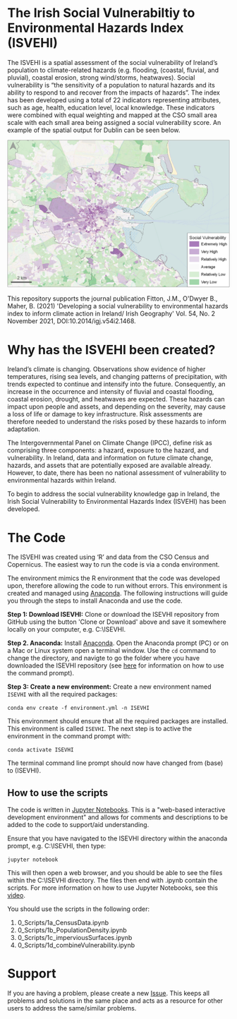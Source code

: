 # The Irish Social Vulnerabiltiy to Environmental Hazards Index (ISVEHI)
The ISVEHI is a spatial assessment of the social vulnerability of Ireland’s population to climate-related hazards (e.g. flooding, (coastal, fluvial, and pluvial), coastal erosion, strong wind/storms, heatwaves). Social vulnerability is “the sensitivity of a population to natural hazards and its ability to respond to and recover from the impacts of hazards”.
The index has been developed using a total of 22 indicators representing attributes, such as age, health, education level, local knowledge. These indicators were combined with equal weighting and mapped at the CSO small area scale with each small area being assigned a social vulnerability score. An example of the spatial output for Dublin can be seen below.

<p align="center">
<img src="images/dublin.jpg" width="600">
</p>

This repository supports the journal publication Fitton, J.M., O'Dwyer B., Maher, B. (2021) 'Developing a social vulnerability to environmental hazards index to inform climate action in Ireland/ Irish Geography' Vol. 54, No. 2 November 2021, DOI:10.2014/igj.v54i2.1468.

# Why has the ISVEHI been created?
Ireland’s climate is changing. Observations show evidence of higher temperatures, rising sea levels, and changing patterns of precipitation, with trends expected to continue and intensify into the future. Consequently, an increase in the occurrence and intensity of fluvial and coastal flooding, coastal erosion, drought, and heatwaves are expected. 
These hazards can impact upon people and assets, and depending on the severity, may cause a loss of life or damage to key infrastructure. Risk assessments are therefore needed to understand the risks posed by these hazards to inform adaptation. 

The Intergovernmental Panel on Climate Change (IPCC), define risk as comprising three components: a hazard, exposure to the hazard, and vulnerability. In Ireland, data and information on future climate change, hazards, and assets that are potentially exposed are available already. However, to date, there has been no national assessment of vulnerability to environmental hazards within Ireland.   

To begin to address the social vulnerability knowledge gap in Ireland, the Irish Social Vulnerability to Environmental Hazards Index (ISVEHI) has been developed.

# The Code
The ISVEHI was created using ‘R’ and data from the CSO Census and Copernicus. The easiest way to run the code is via a conda environment.

The environment mimics the R environment that the code was developed upon, therefore allowing the code to run without errors. This environment is created and managed using [Anaconda](https://www.anaconda.com). The following instructions will guide you through the steps to install Anaconda and use the code.

**Step 1: Download ISEVHI:** Clone or download the ISEVHI repository from GitHub using the button 'Clone or Download' above and save it somewhere locally on your computer, e.g. C:\ISEVHI.

**Step 2. Anaconda:** Install [Anaconda](https://www.anaconda.com/download/). Open the Anaconda prompt (PC) or on a Mac or Linux system open a terminal window. Use the `cd` command to change the directory, and navigte to go the folder where you have downloaded the ISEVHI repository (see [here](https://www.digitalcitizen.life/command-prompt-how-use-basic-commands) for information on how to use the command prompt).

**Step 3: Create a new environment:** Create a new environment named `ISEVHI` with all the required packages:

```
conda env create -f environment.yml -n ISEVHI
```

This environment should ensure that all the required packages are installed. This environment is called `ISEVHI`. The next step is to active the environment in the command prompt with:

```
conda activate ISEVHI
```

The terminal command line prompt should now have changed from (base) to (ISEVHI).

## How to use the scripts

The code is written in [Jupyter Notebooks](https://jupyter.org/). This is a "web-based interactive development environment" and allows for comments and descriptions to be added to the code to support/aid understanding.

Ensure that you have navigated to the ISEVHI directory within the  anaconda prompt, e.g. C:\ISEVHI, then type:

```
jupyter notebook
```

This will then open a web browser, and you should be able to see the files within the C:\ISEVHI directory. The files then end with .ipynb contain the scripts. For more information on how to use Jupyter Notebooks, see this [video](https://www.youtube.com/watch?v=HW29067qVWk).

You should use the scripts in the following order:
1. 0_Scripts/1a_CensusData.ipynb
2. 0_Scripts/1b_PopulationDensity.ipynb
3. 0_Scripts/1c_imperviousSurfaces.ipynb
3. 0_Scripts/1d_combineVulnerability.ipynb

# Support

If you are having a problem, please create a new [Issue](https://github.com/jamesfitton/CoastXRay/issues). This keeps all problems and solutions in the same place and acts as a resource for other users to address the same/similar problems.



 
 
